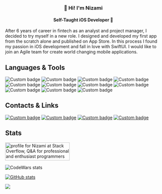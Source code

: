 <h3 align="center">👋 Hi! I'm Nizami</h3>
<h4 align="center">Self-Taught iOS Developer </h4>

<p align="leading">After 6 years of career in fintech as an analyst and project manager, I decided to try myself in a new role. I designed and developed my first app from the scratch alone and published on App Store. In this process I found my passion in iOS development and fall in love with SwiftUI. I would like to join an Agile team for create world changing mobile applications.</p>

<h2 align="leading">Languages & Tools</h2>
<p align="leading">
<img alt="Custom badge" src="https://img.shields.io/badge/Swift-black?style=for-the-badge&logo=swift">
<img alt="Custom badge" src="https://img.shields.io/badge/Swiftui-black?style=for-the-badge&logo=swift&logoColor=blue">
<img alt="Custom badge" src="https://img.shields.io/badge/xcode-black?style=for-the-badge&logo=xcode">
<img alt="Custom badge" src="https://img.shields.io/badge/git-black?style=for-the-badge&logo=git">
<img alt="Custom badge" src="https://img.shields.io/badge/cocoapods-black?style=for-the-badge&logo=cocoapods">
<img alt="Custom badge" src="https://img.shields.io/badge/figma-black?style=for-the-badge&logo=figma">
<img alt="Custom badge" src="https://img.shields.io/badge/HIG-black?style=for-the-badge&logo=apple">
<img alt="Custom badge" src="https://img.shields.io/badge/jira-black?style=for-the-badge&logo=jira">
<img alt="Custom badge" src="https://img.shields.io/badge/sql-black?style=for-the-badge&logo=sql">
<img alt="Custom badge" src="https://img.shields.io/badge/App%20Store%20Connect-black?style=for-the-badge&logo=apple">
<img alt="Custom badge" src="https://img.shields.io/badge/CloudKit%20Console-black?style=for-the-badge&logo=apple">
</p>

<h2 align="leading">Contacts & Links</h2>
<p align="leading">
<a href="https://www.linkedin.com/in/nizamitagiyev/"><img alt="Custom badge" src="https://img.shields.io/badge/LinkedIn-black?style=for-the-badge&logo=LinkedIn&logoColor=blue"></a>
<a href="https://t.me/The_Perfect_Legend"><img alt="Custom badge" src="https://img.shields.io/badge/Telegram-black?style=for-the-badge&logo=Telegram"></a>
<a href="https://www.instagram.com/hustla_la_vista/"><img alt="Custom badge" src="https://img.shields.io/badge/Instagram-black?style=for-the-badge&logo=Instagram"></a>
<a href="https://apps.apple.com/us/developer/nizami-tagiyev/id1580667722"><img alt="Custom badge" src="https://img.shields.io/badge/App%20Store-black?style=for-the-badge&logo=app-store"></a>
</p>

<h2 align="leading">Stats</h2>

<a href="https://stackoverflow.com/users/14737138/nizami"><img src="https://stackoverflow.com/users/flair/14737138.png?theme=dark" width="208" height="58" alt="profile for Nizami at Stack Overflow, Q&amp;A for professional and enthusiast programmers" title="profile for Nizami at Stack Overflow, Q&amp;A for professional and enthusiast programmers"></a>

![CodeWars stats](https://github-readme-codewars-stats.herokuapp.com/api/?username=The_Perfect_Legend&badge&colormode=dark_mode)

[![GitHub stats](https://github-readme-stats.vercel.app/api?username=ThePerfectLegend&count_private=true&show_icons=true&theme=algolia&hide_title=true&include_all_commits=true)](https://github.com/ThePerfectLegend/github-readme-stats)

<p align="leading"> <img src="https://komarev.com/ghpvc/?username=ThePerfectLegend&style=for-the-badge&label=Profile%20views&=flat&color=blueviolet" /> </p>

<!--
**ThePerfectLegend/ThePerfectLegend** is a ✨ _special_ ✨ repository because its `README.md` (this file) appears on your GitHub profile.

Here are some ideas to get you started:

- 🔭 I’m currently working on ...
- 🌱 I’m currently learning ...
- 👯 I’m looking to collaborate on ...
- 🤔 I’m looking for help with ...
- 💬 Ask me about ...
- 📫 How to reach me: ...
- 😄 Pronouns: ...
- ⚡ Fun fact: ...

<h5 align="leading">iOS Technologies & Frameworks</h5>
<p align="leading">
<img alt="Custom badge" src="https://img.shields.io/badge/Foundation-black?style=for-the-badge&logo=framework">
<img alt="Custom badge" src="https://img.shields.io/badge/CoreData-black?style=for-the-badge&logo=framework">
<img alt="Custom badge" src="https://img.shields.io/badge/Combine-black?style=for-the-badge&logo=framework">
<img alt="Custom badge" src="https://img.shields.io/badge/URLSession-black?style=for-the-badge&logo=framework">
<img alt="Custom badge" src="https://img.shields.io/badge/MapKit-black?style=for-the-badge&logo=framework">
<img alt="Custom badge" src="https://img.shields.io/badge/CoreLocation-black?style=for-the-badge&logo=framework">
<img alt="Custom badge" src="https://img.shields.io/badge/CloudKit-black?style=for-the-badge&logo=framework">
<img alt="Custom badge" src="https://img.shields.io/badge/UserDefaults-black?style=for-the-badge&logo=framework">
</p>
-->
